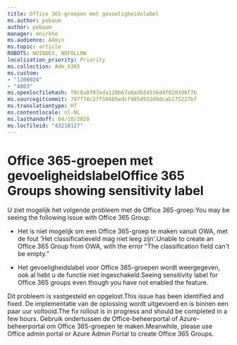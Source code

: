 ```yaml
---
title: Office 365-groepen met gevoeligheidslabel
ms.author: pebaum
author: pebaum
manager: mnirkhe
ms.audience: Admin
ms.topic: article
ROBOTS: NOINDEX, NOFOLLOW
localization_priority: Priority
ms.collection: Adm_O365
ms.custom:
- "1200024"
- "4803"
ms.openlocfilehash: f0c8a8f07eda120b67a0adb34516d4f0203d6f7b
ms.sourcegitcommit: 797f78c27f50485edcf9854552d9dcab175227bf
ms.translationtype: HT
ms.contentlocale: nl-NL
ms.lasthandoff: 04/10/2020
ms.locfileid: "43218127"
---
```

# <a name="office-365-groups-showing-sensitivity-label"></a><span data-ttu-id="0877c-102">Office 365-groepen met gevoeligheidslabel</span><span class="sxs-lookup"><span data-stu-id="0877c-102">Office 365 Groups showing sensitivity label</span></span>

<span data-ttu-id="0877c-103">U ziet mogelijk het volgende probleem met de Office 365-groep:</span><span class="sxs-lookup"><span data-stu-id="0877c-103">You may be seeing the following issue with Office 365 Group:</span></span>

- <span data-ttu-id="0877c-104">Het is niet mogelijk om een Office 365-groep te maken vanuit OWA, met de fout 'Het classificatieveld mag niet leeg zijn'.</span><span class="sxs-lookup"><span data-stu-id="0877c-104">Unable to create an Office 365 Group from OWA, with the error "The classification field can't be empty."</span></span>

- <span data-ttu-id="0877c-105">Het gevoeligheidslabel voor Office 365-groepen wordt weergegeven, ook al hebt u de functie niet ingeschakeld.</span><span class="sxs-lookup"><span data-stu-id="0877c-105">Seeing sensitivity label for Office 365 groups even though you have not enabled the feature.</span></span>

<span data-ttu-id="0877c-106">Dit probleem is vastgesteld en opgelost.</span><span class="sxs-lookup"><span data-stu-id="0877c-106">This issue has been identified and fixed.</span></span> <span data-ttu-id="0877c-107">De implementatie van de oplossing wordt uitgevoerd en is binnen een paar uur voltooid.</span><span class="sxs-lookup"><span data-stu-id="0877c-107">The fix rollout is in progress and should be completed in a few hours.</span></span> <span data-ttu-id="0877c-108">Gebruik ondertussen de Office-beheerportal of Azure-beheerportal om Office 365-groepen te maken.</span><span class="sxs-lookup"><span data-stu-id="0877c-108">Meanwhile, please use Office admin portal or Azure Admin Portal to create Office 365 Groups.</span></span>  
